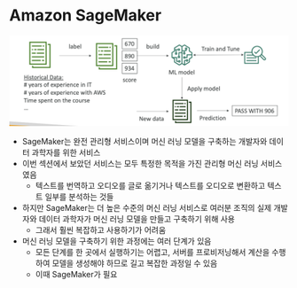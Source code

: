 # Amazon SageMaker

![sage](https://github.com/seungwonbased/TIL/blob/main/AWS/assets/sage1.png)

- SageMaker는 완전 관리형 서비스이며 머신 러닝 모델을 구축하는 개발자와 데이터 과학자를 위한 서비스
- 이번 섹션에서 보았던 서비스는 모두 특정한 목적을 가진 관리형 머신 러닝 서비스였음
	- 텍스트를 번역하고 오디오를 글로 옮기거나 텍스트를 오디오로 변환하고 텍스트 일부를 분석하는 것들
- 하지만 SageMaker는 더 높은 수준의 머신 러닝 서비스로 여러분 조직의 실제 개발자와 데이터 과학자가 머신 러닝 모델을 만들고 구축하기 위해 사용
	- 그래서 훨씬 복잡하고 사용하기가 어려움
- 머신 러닝 모델을 구축하기 위한 과정에는 여러 단계가 있음
	- 모든 단계를 한 곳에서 실행하기는 어렵고, 서버를 프로비저닝해서 계산을 수행하여 모델을 생성해야 하므로 길고 복잡한 과정일 수 있음
	- 이때 SageMaker가 필요
